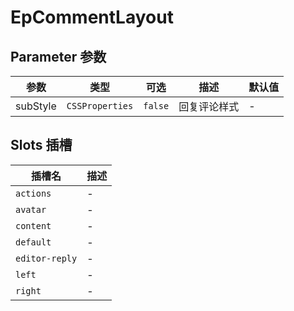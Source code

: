 # EpCommentLayout
## Parameter 参数
| 参数 | 类型 | 可选 | 描述 | 默认值 |
| --- | --- | --- | --- | --- |
| subStyle | `CSSProperties` | `false` | 回复评论样式 | -
## Slots 插槽
| 插槽名 | 描述 |
|  ---  | --- |
| `actions` | - |
| `avatar` | - |
| `content` | - |
| `default` | - |
| `editor-reply` | - |
| `left` | - |
| `right` | - |
